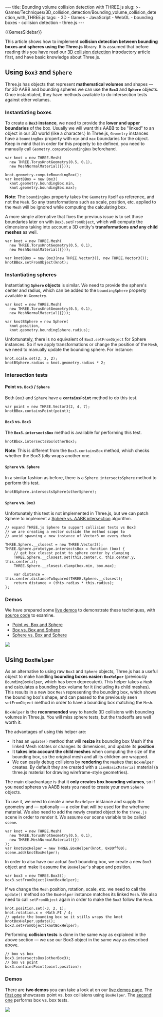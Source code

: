 --- title: Bounding volume collision detection with THREE.js slug: &gt;- Games/Techniques/3D\_collision\_detection/Bounding\_volume\_collision\_detection\_with\_THREE.js tags: - 3D - Games - JavaScript - WebGL - bounding boxes - collision detection - three.js ---

{{GamesSidebar}}

This article shows how to implement **collision detection between bounding boxes and spheres using the Three.js** library. It is assumed that before reading this you have read our [3D collision detection](/en-US/docs/Games/Techniques/3D_collision_detection) introductory article first, and have basic knowledge about Three.js.

Using `Box3` and `Sphere`
-------------------------

Three.js has objects that represent **mathematical volumes** and shapes — for 3D AABB and bounding spheres we can use the **`Box3`** and **`Sphere`** objects. Once instantiated, they have methods available to do intersection tests against other volumes.

### Instantiating boxes

To create a **`Box3` instance**, we need to provide the **lower and upper boundaries** of the box. Usually we will want this AABB to be "linked" to an object in our 3D world (like a character.) In Three.js, `Geometry` instances have a `boundingBox` property with `min` and `max` boundaries for the object. Keep in mind that in order for this property to be defined, you need to manually call `Geometry.computeBoundingBox` beforehand.

    var knot = new THREE.Mesh(
      new THREE.TorusKnotGeometry(0.5, 0.1),
      new MeshNormalMaterial({}));

    knot.geometry.computeBoundingBox();
    var knotBBox = new Box3(
      knot.geometry.boundingBox.min,
      knot.geometry.boundingBox.max);

**Note**: The `boundingBox` property takes the `Geometry` itself as reference, and not the `Mesh`. So any transformations such as scale, position, etc. applied to the `Mesh` will be ignored while computing the calculating box.

A more simple alternative that fixes the previous issue is to set those boundaries later on with `Box3.setFromObject`, which will compute the dimensions taking into account a 3D entity's **transformations *and* any child meshes** as well.

    var knot = new THREE.Mesh(
      new THREE.TorusKnotGeometry(0.5, 0.1),
      new MeshNormalMaterial({}));

    var knotBBox = new Box3(new THREE.Vector3(), new THREE.Vector3());
    knotBBox.setFromObject(knot);

### Instantiating spheres

Instantiating **`Sphere` objects** is similar. We need to provide the sphere's center and radius, which can be added to the `boundingSphere` property available in `Geometry`.

    var knot = new THREE.Mesh(
      new THREE.TorusKnotGeometry(0.5, 0.1),
      new MeshNormalMaterial({}));

    var knotBSphere = new Sphere(
      knot.position,
      knot.geometry.boundingSphere.radius);

Unfortunately, there is no equivalent of `Box3.setFromObject` for Sphere instances. So if we apply transformations or change the position of the `Mesh`, we need to manually update the bounding sphere. For instance:

    knot.scale.set(2, 2, 2);
    knotBSphere.radius = knot.geometry.radius * 2;

### Intersection tests

#### Point vs. `Box3` / `Sphere`

Both `Box3` and `Sphere` have a **`containsPoint`** method to do this test.

    var point = new THREE.Vector3(2, 4, 7);
    knotBBox.containsPoint(point);

#### `Box3` vs. `Box3`

The **`Box3.intersectsBox`** method is available for performing this test.

    knotBbox.intersectsBox(otherBox);

**Note**: This is different from the `Box3.containsBox` method, which checks whether the Box3 *fully* wraps another one.

#### `Sphere` vs. `Sphere`

In a similar fashion as before, there is a `Sphere.intersectsSphere` method to perform this test.

    knotBSphere.intersectsSphere(otherSphere);

#### `Sphere` vs. `Box3`

Unfortunately this test is not implemented in Three.js, but we can patch Sphere to implement a [Sphere vs. AABB intersection](/en-US/docs/Games/Techniques/3D_collision_detection) algorithm.

    // expand THREE.js Sphere to support collision tests vs Box3
    // we are creating a vector outside the method scope to
    // avoid spawning a new instance of Vector3 on every check

    THREE.Sphere.__closest = new THREE.Vector3();
    THREE.Sphere.prototype.intersectsBox = function (box) {
        // get box closest point to sphere center by clamping
        THREE.Sphere.__closest.set(this.center.x, this.center.y, this.center.z);
        THREE.Sphere.__closest.clamp(box.min, box.max);

        var distance =  this.center.distanceToSquared(THREE.Sphere.__closest);
        return distance < (this.radius * this.radius);
    };

### Demos

We have prepared some [live demos](https://mozdevs.github.io/gamedev-js-3d-aabb/) to demonstrate these techniques, with [source code](https://github.com/mozdevs/gamedev-js-3d-aabb) to examine.

-   [Point vs. Box and Sphere](https://mozdevs.github.io/gamedev-js-3d-aabb/raw_point.html)
-   [Box vs. Box and Sphere](https://mozdevs.github.io/gamedev-js-3d-aabb/raw_box.html)
-   [Sphere vs. Box and Sphere](https://mozdevs.github.io/gamedev-js-3d-aabb/raw_sphere.html)

![](screen_shot_2015-10-20_at_15.19.16.png)

Using `BoxHelper`
-----------------

As an alternative to using raw `Box3` and `Sphere` objects, Three.js has a useful object to make handling **bounding boxes easier: `BoxHelper`** (previously `BoundingBoxHelper`, which has been deprecated). This helper takes a `Mesh` and calculates a bounding box volume for it (including its child meshes). This results in a new box `Mesh` representing the bounding box, which shows the bounding box's shape, and can passed to the previously seen `setFromObject` method in order to have a bounding box matching the `Mesh`.

`BoxHelper` is the **recommended** way to handle 3D collisions with bounding volumes in Three.js. You will miss sphere tests, but the tradeoffs are well worth it.

The advantages of using this helper are:

-   It has an `update()` method that will **resize** its bounding box Mesh if the linked Mesh rotates or changes its dimensions, and update its **position**.
-   It **takes into account the child meshes** when computing the size of the bounding box, so the original mesh and all its children are wrapped.
-   We can easily debug collisions by **rendering** the `Mesh`es that `BoxHelper` creates. By default they are created with a `LineBasicMaterial` material (a three.js material for drawing wireframe-style geometries).

The main disadvantage is that it **only creates box bounding volumes**, so if you need spheres vs AABB tests you need to create your own `Sphere` objects.

To use it, we need to create a new `BoxHelper` instance and supply the geometry and — optionally — a color that will be used for the wireframe material. We also need to add the newly created object to the `three.js` scene in order to render it. We assume our scene variable to be called `scene`.

    var knot = new THREE.Mesh(
      new THREE.TorusKnotGeometry(0.5, 0.1),
      new THREE.MeshNormalMaterial({})
    );
    var knotBoxHelper = new THREE.BoxHelper(knot, 0x00ff00);
    scene.add(knotBoxHelper);

In order to also have our actual `Box3` bounding box, we create a new `Box3` object and make it assume the `BoxHelper`'s shape and position.

    var box3 = new THREE.Box3();
    box3.setFromObject(knotBoxHelper);

If we change the `Mesh` position, rotation, scale, etc. we need to call the `update()` method so the `BoxHelper` instance matches its linked `Mesh`. We also need to call `setFromObject` again in order to make the `Box3` follow the `Mesh`.

    knot.position.set(-3, 2, 1);
    knot.rotation.x = -Math.PI / 4;
    // update the bounding box so it stills wraps the knot
    knotBoxHelper.update();
    box3.setFromObject(knotBoxHelper);

Performing **collision tests** is done in the same way as explained in the above section — we use our Box3 object in the same way as described above.

    // box vs box
    box3.intersectsBox(otherBox3);
    // box vs point
    box3.containsPoint(point.position);

### Demos

There are **two demos** you can take a look at on our [live demos page](https://mozdevs.github.io/gamedev-js-3d-aabb/). The [first one](https://mozdevs.github.io/gamedev-js-3d-aabb/api_point.html) showcases point vs. box collisions using `BoxHelper`. The [second one](https://mozdevs.github.io/gamedev-js-3d-aabb/api_box.html) performs box vs. box tests.

![](screen_shot_2015-10-19_at_12.10.06.png)
